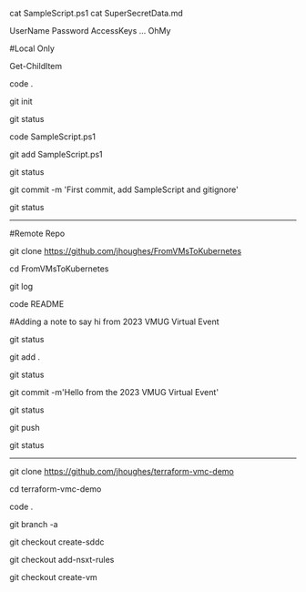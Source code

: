 cat SampleScript.ps1
cat SuperSecretData.md

UserName
Password
AccessKeys
...
OhMy

#Local Only

Get-ChildItem

code .

git init

git status

code SampleScript.ps1

git add SampleScript.ps1

git status

git commit -m 'First commit, add SampleScript and gitignore'

git status

----------------------------

#Remote Repo

git clone https://github.com/jhoughes/FromVMsToKubernetes

cd FromVMsToKubernetes

git log

code README

#Adding a note to say hi from 2023 VMUG Virtual Event

git status

git add .

git status

git commit -m'Hello from the 2023 VMUG Virtual Event'

git status

git push

git status

----------------------------

git clone https://github.com/jhoughes/terraform-vmc-demo

cd terraform-vmc-demo

code .

git branch -a

git checkout create-sddc

git checkout add-nsxt-rules

git checkout create-vm

